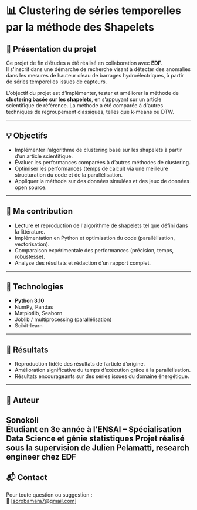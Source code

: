 # 📊 Clustering de séries temporelles par la méthode des Shapelets

## 🧠 Présentation du projet

Ce projet de fin d’études a été réalisé en collaboration avec **EDF**.  
Il s'inscrit dans une démarche de recherche visant à détecter des anomalies dans les mesures de hauteur d’eau de barrages hydroélectriques, à partir de séries temporelles issues de capteurs.

L’objectif du projet est d’implémenter, tester et améliorer la méthode de **clustering basée sur les shapelets**, en s’appuyant sur un article scientifique de référence. La méthode a été comparée à d'autres techniques de regroupement classiques, telles que k-means ou DTW.

---

## 💡 Objectifs

- Implémenter l’algorithme de clustering basé sur les shapelets à partir d’un article scientifique.
- Évaluer les performances comparées à d’autres méthodes de clustering.
- Optimiser les performances (temps de calcul) via une meilleure structuration du code et de la parallélisation.
- Appliquer la méthode sur des données simulées et des jeux de données open source.

---

## 🧩 Ma contribution

- Lecture et reproduction de l'algorithme de shapelets tel que défini dans la littérature.
- Implémentation en Python et optimisation du code (parallélisation, vectorisation).
- Comparaison expérimentale des performances (précision, temps, robustesse).
- Analyse des résultats et rédaction d’un rapport complet.

---

## 🔧 Technologies

- **Python 3.10**
- NumPy, Pandas
- Matplotlib, Seaborn
- Joblib / multiprocessing (parallélisation)
- Scikit-learn

---

## 🏁 Résultats

- Reproduction fidèle des résultats de l’article d’origine.
- Amélioration significative du temps d’exécution grâce à la parallélisation.
- Résultats encourageants sur des séries issues du domaine énergétique.

---

## 👤 Auteur

**Sonokoli**  
Étudiant en 3e année à l’ENSAI – Spécialisation Data Science et génie statistiques
Projet réalisé sous la supervision de Julien Pelamatti, research engineer chez EDF 
---

## 📬 Contact

Pour toute question ou suggestion :  
📧 [sorobamara7@gmail.com]


